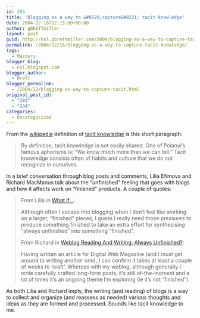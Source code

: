 ```yaml
---
id: 284
title: 'Blogging as a way to &#8220;capture&#8221; tacit knowledge'
date: 2004-12-16T12:15:00+00:00
author: gBRETTmiller
layout: post
guid: http://nsl.gbrettmiller.com/2004/blogging-as-a-way-to-capture-tacit-knowledge
permalink: /2004/12/16/blogging-as-a-way-to-capture-tacit-knowledge/
tags:
  - Mastery
blogger_blog:
  - nsl.blogspot.com
blogger_author:
  - Brett
blogger_permalink:
  - /2004/12/blogging-as-way-to-capture-tacit.html
original_post_id:
  - "284"
  - "284"
categories:
  - Uncategorized
---
```

From the [wikipedia](http://en.wikipedia.org/wiki/Main_Page) definition of [tacit knowledge](http://en.wikipedia.org/wiki/Tacit_knowledge) is this short paragraph:

> By definition, tacit knowledge is not easily shared. One of Polanyi&#8217;s famous aphorisms is: &#8220;We know much more than we can tell.&#8221; Tacit knowledge consists often of habits and culture that we do not recognize in ourselves.

In a brief conversation through blog posts and comments, Lilia Efimova and Richard MacManus talk about the &#8220;unfinished&#8221; feeling that goes with blogs and how it affects work on &#8220;finished&#8221; products. A couple of quotes:

> From Lilia in [What if&#8230;](http://blog.mathemagenic.com/2004/12/15.html#a1456):
> 
> Although often I escape into blogging when I don&#8217;t feel like working on a larger, &#8220;finished&#8221; pieces, I guess I really need those pressures to produce something finished to take an extra effort for synthesising &#8220;always unfinished&#8221; into something &#8220;finished&#8221;.
> 
> From Richard in [Weblog Reading And Writing: Always Unfinished?](http://www.readwriteweb.com/archives/002546.php):
> 
> Having written an article for Digital Web Magazine (and I must get around to writing another one), I can confirm it takes at least a couple of weeks to &#8216;craft&#8217;. Whereas with my weblog, although generally I write carefully crafted long-form posts, it&#8217;s still of-the-moment and a lot of times it&#8217;s an ongoing theme I&#8217;m exploring (ie it&#8217;s not &#8220;finished&#8221;).

As both Lilia and Richard imply, the writing (and reading) of blogs is a way to collect and organize (and reassess as needed) various thoughts and ideas as they are formed and processed. Sounds like tacit knowledge to me.